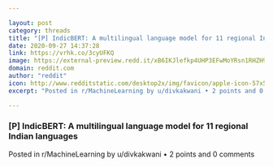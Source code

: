 ```yaml
---

layout: post
category: threads
title: "[P] IndicBERT: A multilingual language model for 11 regional Indian languages"
date: 2020-09-27 14:37:28
link: https://vrhk.co/3cyUFKQ
image: https://external-preview.redd.it/xB6IKJlefkp4UHP3EFwMoYRsn1RHZH9SwUFJT_3RRgI.jpg?width=400&height=209.42408377&auto=webp&crop=400:209.42408377,smart&s=36c3ca7f7e739f4725264b942164b2bcda8dc2e2
domain: reddit.com
author: "reddit"
icon: http://www.redditstatic.com/desktop2x/img/favicon/apple-icon-57x57.png
excerpt: "Posted in r/MachineLearning by u/divkakwani • 2 points and 0 comments"

---
```


### [P] IndicBERT: A multilingual language model for 11 regional Indian languages

Posted in r/MachineLearning by u/divkakwani • 2 points and 0 comments
